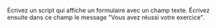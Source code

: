 Écrivez un script qui affiche un formulaire avec un champ texte. Écrivez ensuite dans ce champ le message "Vous avez réussi votre exercice".